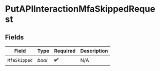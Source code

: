 # PutAPIInteractionMfaSkippedRequest


## Fields

| Field              | Type               | Required           | Description        |
| ------------------ | ------------------ | ------------------ | ------------------ |
| `MfaSkipped`       | *bool*             | :heavy_check_mark: | N/A                |